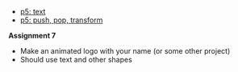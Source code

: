 - [p5: text](https://owenroberts.github.io/mmp210/week7/index.html)
- [p5: push, pop, transform](https://owenroberts.github.io/mmp210/week7/transform.html)

**Assignment 7**
- Make an animated logo with your name (or some other project)
- Should use text and other shapes

